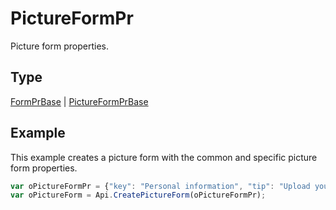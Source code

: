 # PictureFormPr

Picture form properties.

## Type

[FormPrBase](./FormPrBase.md) &#124; [PictureFormPrBase](./PictureFormPrBase.md)

## Example

This example creates a picture form with the common and specific picture form properties.

```javascript
var oPictureFormPr = {"key": "Personal information", "tip": "Upload your photo", "required": true, "placeholder": "Photo", "scaleFlag": "tooBig", "lockAspectRatio": true, "respectBorders": false, "shiftX": 50, "shiftY": 50};
var oPictureForm = Api.CreatePictureForm(oPictureFormPr);
```